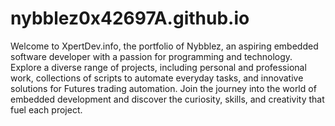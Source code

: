 # nybblez0x42697A.github.io
Welcome to XpertDev.info, the portfolio of Nybblez, an aspiring embedded software developer with a passion for programming and technology. Explore a diverse range of projects, including personal and professional work, collections of scripts to automate everyday tasks, and innovative solutions for Futures trading automation. Join the journey into the world of embedded development and discover the curiosity, skills, and creativity that fuel each project.
